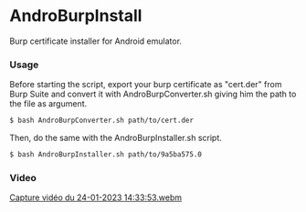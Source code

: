 # AndroBurpInstall
Burp certificate installer for Android emulator.

### Usage

Before starting the script, export your burp certificate as "cert.der" from Burp Suite and convert it with AndroBurpConverter.sh giving him the path to the file as argument.

```bash
$ bash AndroBurpConverter.sh path/to/cert.der
```

Then, do the same with the AndroBurpInstaller.sh script.

```bash
$ bash AndroBurpInstaller.sh path/to/9a5ba575.0
```

### Video

[Capture vidéo du 24-01-2023 14:33:53.webm](https://user-images.githubusercontent.com/40497633/214308798-6d39523d-4cc8-4c9e-81ae-6cceab73d24d.webm)
